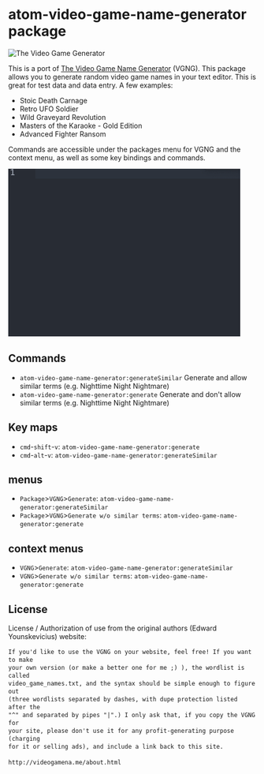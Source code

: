 # atom-video-game-name-generator package

![The Video Game Generator](/assets/the-video-game-generator.jpg)

This is a port of [The Video Game Name Generator](http://videogamena.me) (VGNG). This package allows you to generate random video game names in your text editor. This is great for test data and data entry. A few examples:

* Stoic Death Carnage
* Retro UFO Soldier
* Wild Graveyard Revolution
* Masters of the Karaoke - Gold Edition
* Advanced Fighter Ransom

Commands are accessible under the packages menu for VGNG and the context menu, as well as some key bindings and commands.

![A screenshot of the video game name generator in action](assets/demo.gif)

## Commands

* `atom-video-game-name-generator:generateSimilar` Generate and allow similar terms (e.g. Nighttime Night Nightmare)
* `atom-video-game-name-generator:generate` Generate and don't allow similar terms (e.g. Nighttime Night Nightmare)

## Key maps

* `cmd`-`shift`-`v`: `atom-video-game-name-generator:generate`
* `cmd`-`alt`-`v`: `atom-video-game-name-generator:generateSimilar`

## menus

* `Package`>`VGNG`>`Generate`: `atom-video-game-name-generator:generateSimilar`
* `Package`>`VGNG`>`Generate w/o similar terms`: `atom-video-game-name-generator:generate`

## context menus

* `VGNG`>`Generate`: `atom-video-game-name-generator:generateSimilar`
* `VGNG`>`Generate w/o similar terms`: `atom-video-game-name-generator:generate`

## License

License / Authorization of use from the original authors (Edward Younskevicius)
website:

```
If you'd like to use the VGNG on your website, feel free! If you want to make
your own version (or make a better one for me ;) ), the wordlist is called
video_game_names.txt, and the syntax should be simple enough to figure out
(three wordlists separated by dashes, with dupe protection listed after the
"^" and separated by pipes "|".) I only ask that, if you copy the VGNG for
your site, please don't use it for any profit-generating purpose (charging
for it or selling ads), and include a link back to this site.

http://videogamena.me/about.html
```
